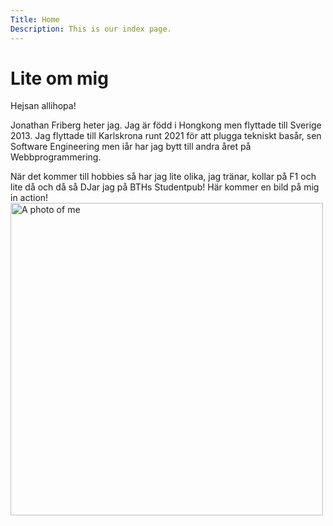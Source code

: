 ```yaml
---
Title: Home
Description: This is our index page.
---
```


Lite om mig
==========================

Hejsan allihopa!

Jonathan Friberg heter jag. Jag är född i Hongkong men flyttade till Sverige 2013. Jag flyttade till Karlskrona runt 2021 för att plugga tekniskt basår, sen Software Engineering men iår har jag bytt till andra året på Webbprogrammering.

När det kommer till hobbies så har jag lite olika, jag tränar, kollar på F1 och lite då och då så DJar jag på BTHs Studentpub! Här kommer en bild på mig in action!
<img src="image/me.jpg" alt="A photo of me" style="width: 500px; height: auto;">